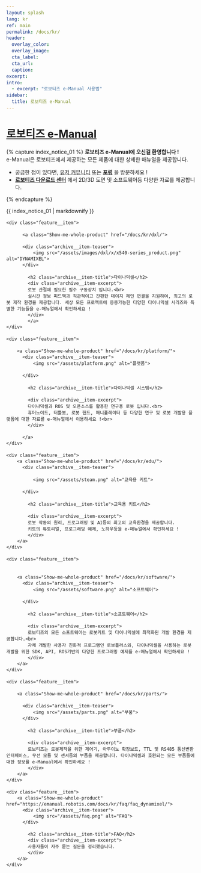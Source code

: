 ```yaml
---
layout: splash
lang: kr
ref: main
permalink: /docs/kr/
header:
  overlay_color:
  overlay_image:
  cta_label:
  cta_url:
  caption:
excerpt:
intro:
  - excerpt: "로보티즈 e-Manual 사용법"
sidebar:
  title: 로보티즈 e-Manual
---
```


# [로보티즈 e-Manual](#로보티즈-e-manual)

{% capture index_notice_01 %}
**로보티즈 e-Manual에 오신걸 환영합니다 !**  
e-Manual은 로보티즈에서 제공하는 모든 제품에 대한 상세한 매뉴얼을 제공합니다.
- 궁금한 점이 있다면, [유저 커뮤니티] 또는 **[포럼]** 을 방문하세요 ! 
- **[로보티즈 다운로드 센터]** 에서 2D/3D 도면 및 소프트웨어등 다양한 자료를 제공합니다.

[유저 커뮤니티]: https://community.robotis.us/
[포럼]: https://www.robotis.com/service/forum.php
[로보티즈 다운로드 센터]: http://en.robotis.com/service/downloadcenter.php

{% endcapture %}

<div class="notice--success">{{ index_notice_01 | markdownify }}</div>

<div class="feature__wrapper">

    <div class="feature__item">

          <a class="Show-me-whole-product" href="/docs/kr/dxl/">

          <div class="archive__item-teaser">
              <img src="/assets/images/dxl/x/x540-series_product.png" alt="DYNAMIXEL">
          </div>

            <h2 class="archive__item-title">다이나믹셀</h2>
            <div class="archive__item-excerpt">
            로봇 관절에 필요한 필수 구동장치 입니다.<br>
            실시간 정보 피드백과 직관적이고 간편한 데이지 체인 연결을 지원하여, 최고의 로봇 제작 환경을 제공합니다. 세상 모든 프로젝트에 응용가능한 다양한 다이나믹셀 시리즈와 특별한 기능들을 e-매뉴얼에서 확인하세요 !
            </div>
            </a>
    </div>

    <div class="feature__item">

        <a class="Show-me-whole-product" href="/docs/kr/platform/">
          <div class="archive__item-teaser">
              <img src="/assets/platform.png" alt="플랫폼">

          </div>

            <h2 class="archive__item-title">다이나믹셀 시스템</h2>

            <div class="archive__item-excerpt">
            다이나믹셀과 ROS 및 오픈소스를 활용한 연구용 로봇 입니다.<br>
            휴머노이드, 터틀봇, 로봇 핸드, 매니퓰레이터 등 다양한 연구 및 로봇 개발용 플랫폼에 대한 자료를 e-매뉴얼에서 이용하세요 !<br>
            </div>

          </a>
    </div>

    <div class="feature__item">
        <a class="Show-me-whole-product" href="/docs/kr/edu/">
          <div class="archive__item-teaser">

              <img src="/assets/steam.png" alt="교육용 키트">

          </div>

            <h2 class="archive__item-title">교육용 키트</h2>

            <div class="archive__item-excerpt">
            로봇 작동의 원리, 프로그래밍 및 AI등의 최고의 교육환경을 제공합니다.
            키트의 튜토리얼, 프로그래밍 예제, 노하우등을 e-매뉴얼에서 확인하세요 !
            </div>
        </a>
    </div>

    <div class="feature__item">


        <a class="Show-me-whole-product" href="/docs/kr/software/">
          <div class="archive__item-teaser">
              <img src="/assets/software.png" alt="소프트웨어">

          </div>

            <h2 class="archive__item-title">소프트웨어</h2>

            <div class="archive__item-excerpt">
            로보티즈의 모든 소프트웨어는 로봇키트 및 다이나믹셀에 최적화된 개발 환경을 제공합니다.<br>
            자체 개발한 사용자 친화적 프로그램인 로보플러스와, 다이나믹셀을 사용하는 로봇 개발을 위한 SDK, API, ROS기반의 다양한 프로그래밍 예제를 e-매뉴얼에서 확인하세요 !
            </div>
        </a>
    </div>

    <div class="feature__item">

        <a class="Show-me-whole-product" href="/docs/kr/parts/">

          <div class="archive__item-teaser">
              <img src="/assets/parts.png" alt="부품">
          </div>

            <h2 class="archive__item-title">부품</h2>

            <div class="archive__item-excerpt">
            로보티즈는 로봇제작을 위한 제어기, 아두이노 확장보드, TTL 및 RS485 통신변환 인터페이스, 무선 모듈 및 센서등의 부품을 제공합니다. 다이나믹셀과 호환되는 모든 부품들에 대한 정보를 e-Manual에서 확인하세요 !
            </div>
        </a>
    </div>

    <div class="feature__item">
        <a class="Show-me-whole-product" href="https://emanual.robotis.com/docs/kr/faq/faq_dynamixel/">
          <div class="archive__item-teaser">
              <img src="/assets/faq.png" alt="FAQ">
          </div>

            <h2 class="archive__item-title">FAQ</h2>
            <div class="archive__item-excerpt">
            사용자들이 자주 묻는 질문을 정리했습니다.
            </div>
        </a>
    </div>

</div>
